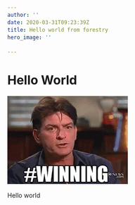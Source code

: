 ```yaml
---
author: ''
date: 2020-03-31T09:23:39Z
title: Hello world from forestry
hero_image: ''

---
```

# Hello World

![](src/static/winning.gif)

Hello world